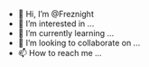 - 👋 Hi, I’m @Freznight
- 👀 I’m interested in ...
- 🌱 I’m currently learning ...
- 💞️ I’m looking to collaborate on ...
- 📫 How to reach me ...

<!---
Freznight/Freznight is a ✨ special ✨ repository because its `README.md` (this file) appears on your GitHub profile.
You can click the Preview link to take a look at your changes.
--->
